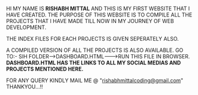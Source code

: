HI MY NAME IS **RISHABH MITTAL** AND THIS IS MY FIRST WEBSITE THAT I HAVE CREATED.
THE PURPOSE OF THIS WEBSITE IS TO COMPILE ALL THE PROJECTS THAT I HAVE MADE TILL NOW IN MY JOURNEY OF WEB DEVELOPMENT.

THE INDEX FILES FOR EACH PROJECTS IS GIVEN SEPERATELY ALSO.

A COMPILED VERSION OF ALL THE PROJECTS IS ALSO AVAILABLE.
GO TO:-
SIH FOLDER-->DASHBOARD.HTML--->RUN THIS FILE IN BROWSER.
**DASHBOARD.HTML HAS THE LINKS TO ALL MY SOCIAL MEDIAS AND PROJECTS MENTIONED HERE.**

FOR ANY QUERY KINDLY MAIL ME @ "rishabhmittalcoding@gmail.com"
THANKYOU...!!
